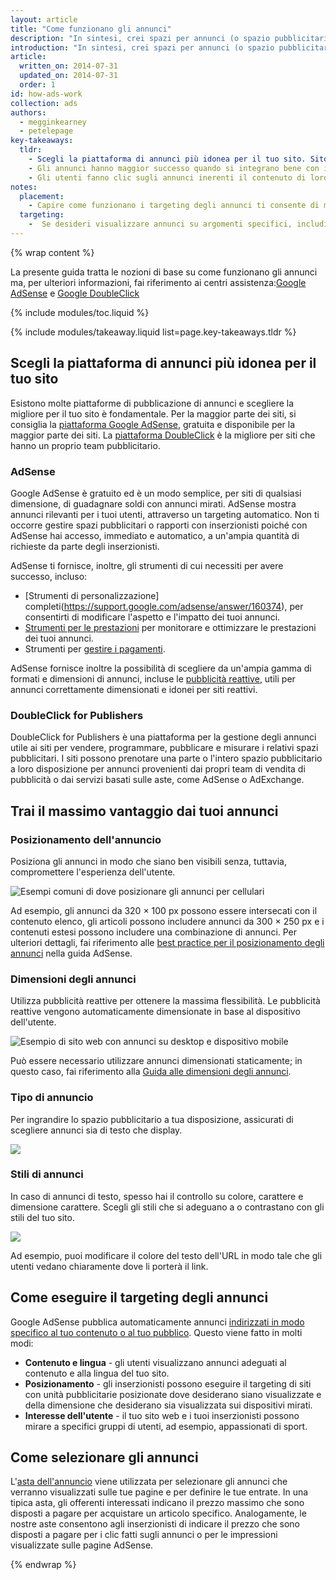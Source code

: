 ```yaml
---
layout: article
title: "Come funzionano gli annunci"
description: "In sintesi, crei spazi per annunci (o spazio pubblicitario) disponibili sul tuo sito. Gli inserzionisti presentano un'offerta per poter mostrare i loro annunci sul tuo sito; l'offerta più alta vince. Vieni pagato quando gli utenti fanno clic sugli annunci."
introduction: "In sintesi, crei spazi per annunci (o spazio pubblicitario) disponibili sul tuo sito. Gli inserzionisti presentano un'offerta per poter mostrare i loro annunci sul tuo sito; l'offerta più alta vince. Vieni pagato quando gli utenti fanno clic sugli annunci."
article:
  written_on: 2014-07-31
  updated_on: 2014-07-31
  order: 1
id: how-ads-work
collection: ads
authors:
  - megginkearney
  - petelepage
key-takeaways:
  tldr: 
    - Scegli la piattaforma di annunci più idonea per il tuo sito. Sito consigliato: <a href="http://www.google.com/adsense/start/">AdSense</a>, per una piattaforma idonea per la maggior parte dei siti, e <a href="http://www.google.com/doubleclick/publishers/">piattaforma DoubleClick</a>, per siti che hanno un proprio team pubblicitario.
    - Gli annunci hanno maggior successo quando si integrano bene con il tuo sito; i loro colori, contenuti, le dimensioni e il posizionamento migliorano l'esperienza dell'utente. 
    - Gli utenti fanno clic sugli annunci inerenti il contenuto di loro interesse; comprendi come funzionano i targeting degli annunci e massimizza le tue entrate.
notes:
  placement:
    - Capire come funzionano i targeting degli annunci ti consente di massimizzare le entrate.
  targeting:
    -  Se desideri visualizzare annunci su argomenti specifici, includi frasi e paragrafi completi su tali argomenti.
---
```


{% wrap content %}

La presente guida tratta le nozioni di base su come funzionano gli annunci ma, per ulteriori informazioni, fai riferimento ai centri assistenza:<a href="https://support.google.com/adsense/answer/181947">Google AdSense</a> e <a href="https://support.google.com/dfp_sb/?utm_medium=et&utm_source=dfp_sb_support_tab&utm_campaign=dfp_sb#topic=13148">Google DoubleClick</a> 

{% include modules/toc.liquid %}

{% include modules/takeaway.liquid list=page.key-takeaways.tldr %}

## Scegli la piattaforma di annunci più idonea per il tuo sito

Esistono molte piattaforme di pubblicazione di annunci e scegliere la migliore per il tuo sito è fondamentale. Per la maggior parte dei siti, si consiglia la [piattaforma Google AdSense](http://www.google.com/adsense/start/), gratuita e disponibile per la maggior parte dei siti. La [piattaforma DoubleClick](https://www.google.com/doubleclick/publishers/) è la migliore per siti che hanno un proprio team pubblicitario.

### AdSense

Google AdSense è gratuito ed è un modo semplice, per siti di qualsiasi dimensione, di guadagnare soldi con annunci mirati. AdSense mostra annunci rilevanti per i tuoi utenti, attraverso un targeting automatico. Non ti occorre gestire spazi pubblicitari o rapporti con inserzionisti poiché con AdSense hai accesso, immediato e automatico, a un'ampia quantità di richieste da parte degli inserzionisti.

AdSense ti fornisce, inoltre, gli strumenti di cui necessiti per avere successo, incluso:

* [Strumenti di personalizzazione] completi(https://support.google.com/adsense/answer/160374), per consentirti di modificare l'aspetto e l'impatto dei tuoi annunci.
* [Strumenti per le prestazioni](https://support.google.com/adsense/answer/2973289) per monitorare e ottimizzare le prestazioni dei tuoi annunci.
* Strumenti per [gestire i pagamenti](https://support.google.com/adsense/answer/2569265).

AdSense fornisce inoltre la possibilità di scegliere da un'ampia gamma di formati e dimensioni di annunci, incluse le [pubblicità reattive](https://support.google.com/adsense/answer/3213689), utili per annunci correttamente dimensionati e idonei per siti reattivi.


### DoubleClick for Publishers

DoubleClick for Publishers è una piattaforma per la gestione degli annunci utile ai siti per vendere, programmare, pubblicare e misurare i relativi spazi pubblicitari. I siti possono prenotare una parte o l'intero spazio pubblicitario a loro disposizione per annunci provenienti dai propri team di vendita di pubblicità o dai servizi basati sulle aste, come AdSense o AdExchange.

## Trai il massimo vantaggio dai tuoi annunci

### Posizionamento dell'annuncio
Posiziona gli annunci in modo che siano ben visibili senza, tuttavia, compromettere l'esperienza dell'utente. 

<img src="images/mobile_ads_placement.png" alt="Esempi comuni di dove posizionare gli annunci per cellulari">

Ad esempio, gli annunci da 320 &times; 100 px possono essere intersecati con il contenuto elenco, gli articoli possono includere annunci da 300 &times; 250 px e i contenuti estesi possono includere una combinazione di annunci. Per ulteriori dettagli, fai riferimento alle [best practice per il posizionamento degli annunci](https://support.google.com/adsense/answer/1282097) nella guida AdSense. 

### Dimensioni degli annunci
Utilizza pubblicità reattive per ottenere la massima flessibilità. Le pubblicità reattive vengono automaticamente dimensionate in base al dispositivo dell'utente. 

<img src="images/ad-ss-600.png" 
  srcset="images/ad-ss-1200.png 1200w, 
          images/ad-ss-900.png 900w,
          images/ad-ss-600.png 600w, 
          images/ad-ss-300.png 300w" 
  alt="Esempio di sito web con annunci su desktop e dispositivo mobile">

Può essere necessario utilizzare annunci dimensionati staticamente; in questo caso, fai riferimento alla [Guida alle dimensioni degli annunci](https://support.google.com/adsense/answer/6002621).


### Tipo di annuncio
Per ingrandire lo spazio pubblicitario a tua disposizione, assicurati di scegliere annunci sia di testo che display.

<img src="images/mobileimage.png">

### Stili di annunci
In caso di annunci di testo, spesso hai il controllo su colore, carattere e dimensione carattere. Scegli gli stili che si adeguano a o contrastano con gli stili del tuo sito. 

<img src="images/mobiletext_withcolor.png">

Ad esempio, puoi modificare il colore del testo dell'URL in modo tale che gli utenti vedano chiaramente dove li porterà il link.


## Come eseguire il targeting degli annunci
Google AdSense pubblica automaticamente annunci [indirizzati in modo specifico al tuo contenuto o al tuo pubblico](https://support.google.com/adsense/answer/9713).
Questo viene fatto in molti modi:

* **Contenuto e lingua** - gli utenti visualizzano annunci adeguati al contenuto e alla lingua del tuo sito.
* **Posizionamento** - gli inserzionisti possono eseguire il targeting di siti con unità pubblicitarie posizionate dove desiderano siano visualizzate e della dimensione che desiderano sia visualizzata sui dispositivi mirati.
* **Interesse dell'utente** - il tuo sito web e i tuoi inserzionisti possono mirare a specifici gruppi di utenti, ad esempio, appassionati di sport.


## Come selezionare gli annunci
L'[asta dell'annuncio](https://support.google.com/adsense/answer/160525) viene utilizzata per selezionare gli annunci che verranno visualizzati sulle tue pagine e per definire le tue entrate. In una tipica asta, gli offerenti interessati indicano il prezzo massimo che sono disposti a pagare per acquistare un articolo specifico. Analogamente, le nostre aste consentono agli inserzionisti di indicare il prezzo che sono disposti a pagare per i clic fatti sugli annunci o per le impressioni visualizzate sulle pagine AdSense.

{% endwrap %}

